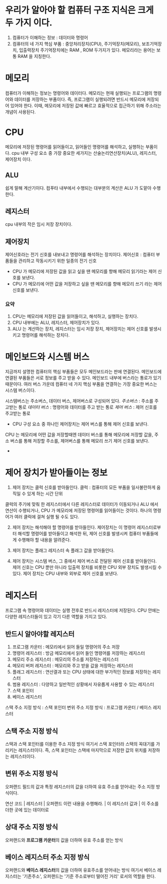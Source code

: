 # 우리가 알아야 할 컴퓨터 구조 지식은 크게 두 가지 이다.

1. 컴퓨터가 이해하는 정보 : 데이터와 명령어
2. 컴퓨터의 네 가지 핵심 부품 : 중앙처리장치(CPU), 주기억장치(메모리), 보조기억장치, 입출력장치
   주기억장치에는 RAM , ROM 두가지가 있다. 메모리라는 용어는 보통 RAM 을 지칭한다.

# 메모리

컴퓨터가 이해하는 정보는 명령어와 데이터다. 메모리는 현재 실행되는 프로그램의 명령어와 데이터를 저장하는 부품이다.
즉, 프로그램이 실행되려면 반드시 메모리에 저장되어 있어야 한다.
이때, 메모리에 저장된 값에 빠르고 효율적으로 접근하기 위해 주소라는 개념이 사용된다.

# CPU

메모리에 저장된 명령어를 읽어들이고, 읽어들인 명령어를 해석하고, 실행하는 부품이다.
cpu 내부 구성 요소 중 가장 중요한 세가지는 산술논리연산장치(ALU), 레지스터, 제어장치 이다.

## ALU

쉽게 말해 계산기이다. 컴푸타 내부에서 수행되는 대부분의 계산은 ALU 가 도맡아 수행한다.

## 레지스터

cpu 내부의 작은 임시 저장 장치이다.

## 제어장치

제어신호라는 전기 신호를 내보내고 명령어를 해석하는 장치이다.
제어신호 : 컴퓨터 부품들을 관리하고 작동시키기 위한 일종의 전기 신호

- CPU 가 메모리에 저장된 값을 읽고 싶을 땐 메모리를 향해 메모리 읽기라는 제어 신호를 보낸다.
- CPU 가 메모리에 어떤 값을 저장하고 싶을 땐 메모리를 향해 메모리 쓰기 라는 제어 신호를 보낸다.

### 요약

1. CPU는 메모리에 저장된 값을 읽어들이고, 해석하고, 실행하는 장치다.
2. CPU 내부에는 ALU, 레지스터, 제어장치가 있다.
3. ALU 는 계산하는 장치, 레지스터는 임시 저장 장치, 제어장치는 제어 신호를 발생시키고 명령어를 해석하는 장치다.

# 메인보드와 시스템 버스

지금까지 설명한 컴퓨터의 핵심 부품들은 모두 메인보드라는 판에 연결된다.
메인보드에 연결된 부품들은 서로 정보를 주고 받을 수 있다.
메인보드 내부에 버스라는 통로가 있기 때문이다. 여러 버스 가운데 컴퓨터 네 가지 핵심 부품을 연결하는 가장 중요한 버스는 시스템 버스이다.

시스템버스는 주소버스, 데이터 버스, 제어버스로 구성되어 있다.
_주소버스_ : 주소를 주고받는 통로
_데이터 버스_ : 명령어와 데이터를 주고 받는 통로
_제어 버스_ : 제어 신호를 주고받는 통로

- CPU 구성 요소 중 하나인 제어장치는 제어 버스를 통해 제어 신호를 보낸다.

CPU 는 메모리에 어떤 값을 저장할때엔 데이터 버스를 통해 메모리에 저장할 값을,
주소 버스를 통해 저장할 주소를, 제어버스를 통해 메모리 쓰기 제어 신호를 보낸다.

-

# 제어 장치가 받아들이는 정보

1. 제어 장치는 클럭 신호를 받아들인다.
   클럭 : 컴퓨터의 모든 부품을 일사불란하게 움직일 수 있게 하는 시간 단위

클럭의 주기에 맞춰 한 레지스터에서 다른 레지스터로 데이터가 이동되거나 ALU 에서 연산이 수행되거나, CPU 가 메모리에 저장된 명령어를 읽어들이는 것이다.
하나의 명령어가 여러 클럭에 걸쳐 실행 될 수도 있다.

2. 제어 장치는 해석해야 할 명령어를 받아들인다.
   제어장치는 이 명령어 레지스터로부터 해석할 명령어를 받아들이고 해석한 뒤, 제어 신호를 발생시켜 컴퓨터 부품들에게 수행해야 할 내용을 알려준다.

3. 제어 장치는 플래그 레지스터 속 플래그 값을 받아들인다.
4. 제어 장치는 시스템 버스, 그 중에서 제어 버스로 전달된 제어 신호를 받아들인다.
   제어 신호는 CPU 뿐만 아니라 입출력 장치를 비롯한 CPU 외부 장치도 발생시킬 수 있다.
   제어 장치는 CPU 내부와 외부로 제어 신호를 보낸다.

# 레지스터

프로그램 속 명령어와 데이터는 실행 전후로 반드시 레지스터에 저장된다.
CPU 안에는 다양한 레지스터들이 있고 각기 다른 역할을 가지고 있다.

## 반드시 알아야할 레지스터

1. 프로그램 카운터 : 메모리에서 읽어 들일 명령어의 주소 저장
2. 명령어 레지스터 : 방금 메모리에서 읽어 들인 명령어를 저장하는 레지스터
3. 메모리 주소 레지스터 : 메모리의 주소를 저장하는 레지스터
4. 메모리 버퍼 레지스터 : 메모리와 주고 받을 값을 저장하는 레지스터
5. 플래그 레지스터 : 연산결과 또는 CPU 상태에 대한 부가적인 정보를 저장하는 레지스터
6. 범용 레지스터 : 다양하고 일반적인 상황에서 자유롭게 사용할 수 있는 레지스터
7. 스택 포인터
8. 베이스 레지스터

스택 주소 지정 방식 : 스택 포인터
변위 주소 지정 방식 : 프로그램 카운터 / 베이스 레지스터

## 스택 주소 지정 방식

스택과 스택 포인터를 이용한 주소 지정 방식
여기서 스택 포인터라 스택의 꼭대기를 가리키는 레지스터이다.
즉, 스택 포인터는 스택에 마지막으로 저장한 값의 위치를 저장하는 레지스터이다.

## 변위 주소 지정 방식

오퍼랜드 필드의 값과 특정 레지스터의 값을 더하여 유효 주소를 얻어내는 주소 지정 방식이다.

연산 코드 | 레지스터 | 오퍼랜드
이런 내용을 수행해라. | 이 레지스터 값과 | 이 주소를 더한 곳에 있는 데이터로

## 상대 주소 지정 방식

오퍼랜드와 **프로그램 카운터**의 값을 더하여 유효 주소를 얻는 방식

## 베이스 레지스터 주소 지정 방식

오퍼랜드와 **베이스 레지스터**의 값을 더하여 유효주소를 얻어내는 방식
여기서 베이스 레지스터는 '기존주소', 오퍼랜드는 '기준 주소로부터 떨어진 거리' 로서의 역할을 한다.
